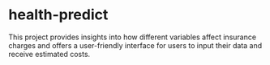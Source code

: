 # health-predict
This project provides insights into how different variables affect insurance charges and offers a user-friendly interface for users to input their data and receive estimated costs.
